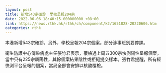 ```yaml
---
layout: post
title: 新增543宗確診　學校呈報204宗
date: 2022-06-06 18:40:15.000000000 +08:00
link: https://news.rthk.hk/rthk/ch/component/k2/1651828-20220606.htm
categories: rthk
---
```


本港新增543宗確診，另外，學校呈報204宗個案，部分涉事班別要停課。

衞生防護中心傳染病處主任張竹君表示，覆檢過上周五300宗快測陽性呈報個案，當中只有225宗屬陽性，其餘個案結果陰性或拒絕提交樣本。張竹君提醒，所有經快測平台呈報的個案，當局全部會安排以核酸覆檢。
